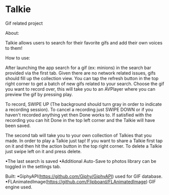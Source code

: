 # Talkie
Gif related project 


 About: 
 
 Talkie allows users to search for their favorite gifs and add their own voices to them! 
 
 
 How to use: 
 
  After launching the app search for a gif (ex: minions) in the search bar provided via the first tab. 
 Given there are no network related issues, gifs should fill up the collection view. 
 You can tap the refresh button in the top right corner to get a batch of new gifs related to your search. 
 Choose the gif you want to record over, this will take you to an AVPlayer where you can preview the gif by pressing play. 
 
  To record, SWIPE UP (The background should turn gray in order to indicate a recording session).
 To cancel a recording just SWIPE DOWN or if you haven't recorded anything yet then Done works to. 
 If satisfied with the recording you can hit Done in the top left corner and the Talkie will have been saved. 
 
  The second tab will take you to your own collection of Talkies that you made. In order to play a Talkie just 
 tap!
 If you want to share a Talkie first tap on it and then hit the action button in the top right corner. 
 To delete a Talkie just swipe left on it and press delete. 
 
 
 •The last search is saved
 •Additional Auto-Save to photos library can be toggled in the settings tab. 
 
 
 Built: 
•GiphyAPI(https://github.com/Giphy/GiphyAPI) used for GIF database.
•FLAnimatedImage(https://github.com/Flipboard/FLAnimatedImage) GIF engine used.
